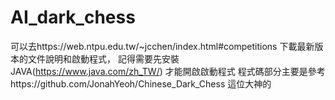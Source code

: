 # AI_dark_chess
可以去https://web.ntpu.edu.tw/~jcchen/index.html#competitions 下載最新版本的文件說明和啟動程式，
記得需要先安裝JAVA(https://www.java.com/zh_TW/) 才能開啟啟動程式
程式碼部分主要是參考https://github.com/JonahYeoh/Chinese_Dark_Chess 這位大神的
